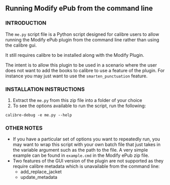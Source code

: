 ##  Running Modify ePub from the command line

### INTRODUCTION

The `me.py` script file is a Python script designed for calibre users
to allow running the Modify ePub plugin from the command line rather
than using the calibre gui.

It still requires calibre to be installed along with the Modify Plugin.

The intent is to allow this plugin to be used in a scenario where the user
does not want to add the books to calibre to use a feature of the plugin.
For instance you may just want to use the `smarten_punctuation` feature.

### INSTALLATION INSTRUCTIONS

1. Extract the `me.py` from this zip file into a folder of your choice
2. To see the options available to run the script, run the following:
```
calibre-debug -e me.py --help
```

### OTHER NOTES

- If you have a particular set of options you want to repeatedly run, you
  may want to wrap this script with your own batch file that just takes
  in the variable argument such as the path to the file. A very simple
  example can be found in `example.cmd` in the Modify ePub zip file.
- Two features of the GUI version of the plugin are not supported as they
  require calibre metadata which is unavailable from the command line:
    - add_replace_jacket
    - update_metadata

